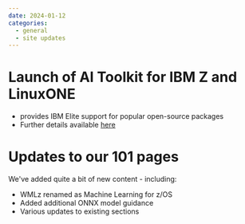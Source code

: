 ```yaml
---
date: 2024-01-12
categories:
  - general
  - site updates
---
```


# Launch of AI Toolkit for IBM Z and LinuxONE

- provides IBM Elite support for popular open-source packages
- Further details available [here](https://www.ibm.com/products/ai-toolkit-for-z-and-linuxone)

# Updates to our 101 pages

We've added quite a bit of new content - including:

- WMLz renamed as Machine Learning for z/OS
- Added additional ONNX model guidance
- Various updates to existing sections